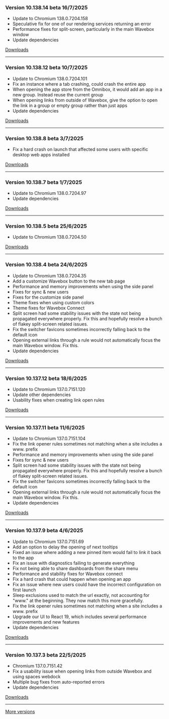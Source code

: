 <h3>Version 10.138.14 beta <span class="date">16/7/2025</span></h3>
<ul>
  <li>Update to Chromium 138.0.7204.158</li>
  <li>Speculative fix for one of our rendering services returning an error</li>
  <li>Performance fixes for split-screen, particularly in the main Wavebox window</li>
  <li>Update dependencies</li>
</ul>

[Downloads](https://wavebox.io/download/release/10.138.14.3)

---

<h3>Version 10.138.12 beta <span class="date">10/7/2025</span></h3>
<ul>
  <li>Update to Chromium 138.0.7204.101</li>
  <li>Fix an instance where a tab crashing, could crash the entire app</li>
  <li>When opening the app store from the Omnibox, it would add an app in a new group. Instead reuse the current group</li>
  <li>When opening links from outside of Wavebox, give the option to open the link in a group or empty group rather than just apps</li>
  <li>Update dependencies</li>
</ul>

[Downloads](https://wavebox.io/download/release/10.138.12.3)

---

<h3>Version 10.138.8 beta <span class="date">3/7/2025</span></h3>
<ul>
  <li>Fix a hard crash on launch that affected some users with specific desktop web apps installed</li>
</ul>

[Downloads](https://wavebox.io/download/release/10.138.8.3)

---

<h3>Version 10.138.7 beta <span class="date">1/7/2025</span></h3>
<ul>
  <li>Update to Chromium 138.0.7204.97</li>
  <li>Update dependencies</li>
</ul>

[Downloads](https://wavebox.io/download/release/10.138.7.3)

---

<h3>Version 10.138.5 beta <span class="date">25/6/2025</span></h3>
<ul>
  <li>Update to Chromium 138.0.7204.50</li>
</ul>

[Downloads](https://wavebox.io/download/release/10.138.5.3)

---

<h3>Version 10.138.4 beta <span class="date">24/6/2025</span></h3>
<ul>
  <li>Update to Chromium 138.0.7204.35</li>
  <li>Add a customize Wavebox button to the new tab page</li>
  <li>Performance and memory improvements when using the side panel</li>
  <li>Fixes for sync & new users</li>
  <li>Fixes for the customize side panel</li>
  <li>Theme fixes when using custom colors</li>
  <li>Theme fixes for Wavebox Connect</li>
  <li>
    Split screen had some stability issues with the state not being propagated everywhere
    properly. Fix this and hopefully resolve a bunch of flakey split-screen related issues.
  </li>
  <li>Fix the switcher favicons sometimes incorrectly falling back to the default icon</li>
  <li>Opening external links through a rule would not automatically focus the main Wavebox window. Fix this.</li>
  <li>Update dependencies</li>
</ul>

[Downloads](https://wavebox.io/download/release/10.138.4.3)

---

<h3>Version 10.137.12 beta <span class="date">18/6/2025</span></h3>
<ul>
  <li>Update to Chromium 137.0.7151.120</li>
  <li>Update other dependencies</li>
  <li>Usability fixes when creating link open rules</li>
</ul>

[Downloads](https://wavebox.io/download/release/10.137.12.3)

---

<h3>Version 10.137.11 beta <span class="date">11/6/2025</span></h3>
<ul>
  <li>Update to Chromium 137.0.7151.104</li>
  <li>Fix the link opener rules sometimes not matching when a site includes a www. prefix</li>
  <li>Performance and memory improvements when using the side panel</li>
  <li>Fixes for sync & new users</li>
  <li>
    Split screen had some stability issues with the state not being propagated everywhere
    properly. Fix this and hopefully resolve a bunch of flakey split-screen related issues.
  </li>
  <li>Fix the switcher favicons sometimes incorrectly falling back to the default icon</li>
  <li>Opening external links through a rule would not automatically focus the main Wavebox window. Fix this.</li>
  <li>Update dependencies</li>
</ul>

[Downloads](https://wavebox.io/download/release/10.137.11.3)

---

<h3>Version 10.137.9 beta <span class="date">4/6/2025</span></h3>
<ul>
  <li>Update to Chromium 137.0.7151.69</li>
  <li>Add an option to delay the opening of next tooltips</li>
  <li>Fixed an issue where adding a new pinned item would fail to link it back to the app</li>
  <li>Fix an issue with diagnostics failing to generate everything</li>
  <li>Fix not being able to share dashboards from the share menu</li>
  <li>Performance and stability fixes for Wavebox connect</li>
  <li>Fix a hard crash that could happen when opening an app</li>
  <li>Fix an issue where new users could have the incorrect configuration on first launch</li>
  <li>Sleep exclusions used to match the url exactly, not accounting for "www." at the beginning. They now match this more gracefully.</li>
  <li>Fix the link opener rules sometimes not matching when a site includes a www. prefix</li>
  <li>Upgrade our UI to React 19, which includes several performance improvements and new features</li>
  <li>Update dependencies</li>
</ul>

[Downloads](https://wavebox.io/download/release/10.137.9.3)

---

<h3>Version 10.137.3 beta <span class="date">22/5/2025</span></h3>
<ul>
  <li>Chromium 137.0.7151.42</li>
  <li>Fix a usability issue when opening links from outside Wavebox and using spaces webdock</li>
  <li>Multiple bug fixes from auto-reported errors</li>
  <li>Update dependencies</li>
</ul>

[Downloads](https://wavebox.io/download/release/10.137.3.3)

---
[More versions](https://wavebox.io/changelog/beta/)